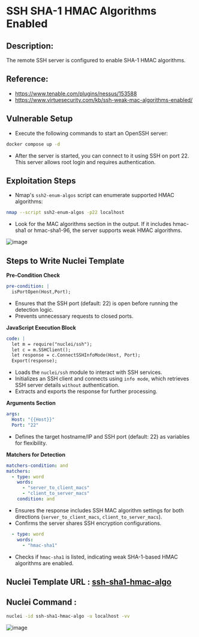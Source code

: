 # SSH SHA-1 HMAC Algorithms Enabled

## Description:
The remote SSH server is configured to enable SHA-1 HMAC algorithms.

## Reference:
- https://www.tenable.com/plugins/nessus/153588
- https://www.virtuesecurity.com/kb/ssh-weak-mac-algorithms-enabled/

## Vulnerable Setup

- Execute the following commands to start an OpenSSH server:

```bash
docker compose up -d
```

- After the server is started, you can connect to it using SSH on port 22. This server allows root login and requires authentication.

## Exploitation Steps

- Nmap's `ssh2-enum-algos` script can enumerate supported HMAC algorithms:

```bash
nmap --script ssh2-enum-algos -p22 localhost
```

- Look for the MAC algorithms section in the output. If it includes hmac-sha1 or hmac-sha1-96, the server supports weak HMAC algorithms.

![image](https://github.com/user-attachments/assets/6b96dc78-85d9-4062-a187-af191160ec1d)

## Steps to Write Nuclei Template

**Pre-Condition Check**

```yaml
pre-condition: |
  isPortOpen(Host,Port);
```

- Ensures that the SSH port (default: 22) is open before running the detection logic.
- Prevents unnecessary requests to closed ports.

**JavaScript Execution Block**

```yaml
code: |
  let m = require("nuclei/ssh");
  let c = m.SSHClient();
  let response = c.ConnectSSHInfoMode(Host, Port);
  Export(response);
```

- Loads the `nuclei/ssh` module to interact with SSH services.
- Initializes an SSH client and connects using `info mode`, which retrieves SSH server details `without` authentication.
- Extracts and exports the response for further processing.

**Arguments Section**

```yaml
args:
  Host: "{{Host}}"
  Port: "22"
```

- Defines the target hostname/IP and SSH port (default: 22) as variables for flexibility.

**Matchers for Detection**

```yaml
matchers-condition: and
matchers:
  - type: word
    words:
      - "server_to_client_macs"
      - "client_to_server_macs"
    condition: and
```

- Ensures the response includes SSH MAC algorithm settings for both directions (`server_to_client_macs`, `client_to_server_macs`).
- Confirms the server shares SSH encryption configurations.

```yaml
  - type: word
    words:
      - "hmac-sha1"
```

- Checks if `hmac-sha1` is listed, indicating weak SHA-1-based HMAC algorithms are enabled.

## Nuclei Template URL : [ssh-sha1-hmac-algo](https://github.com/projectdiscovery/nuclei-templates/blob/main/javascript/enumeration/ssh/ssh-sha1-hmac-algo.yaml)

## Nuclei Command :

```bash
nuclei -id ssh-sha1-hmac-algo -u localhost -vv
```

![image](https://github.com/user-attachments/assets/ced7c07c-024b-4d88-a4b9-935210f9dd39)
